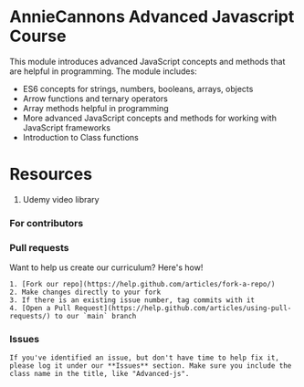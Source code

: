 # AnnieCannons Advanced Javascript Course
This module introduces advanced JavaScript concepts and methods that are helpful in programming. The module includes:

<ul>
<li>ES6 concepts for strings, numbers, booleans, arrays, objects</li>
<li>Arrow functions and ternary operators</li>
<li>Array methods helpful in programming</li>
<li>More advanced JavaScript concepts and methods for working with JavaScript frameworks</li>
<li>Introduction to Class functions</li>
 </ul> 
  
 # Resources
 1) Udemy video library
 
  ### For contributors
  ### Pull requests

  Want to help us create our curriculum? Here's how!

    1. [Fork our repo](https://help.github.com/articles/fork-a-repo/)
    2. Make changes directly to your fork
    3. If there is an existing issue number, tag commits with it
    4. [Open a Pull Request](https://help.github.com/articles/using-pull-requests/) to our `main` branch

  ### Issues

    If you've identified an issue, but don't have time to help fix it, please log it under our **Issues** section. Make sure you include the class name in the title, like "Advanced-js". 
  
